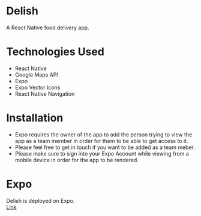 # Delish

A React Native food delivery app.

# Technologies Used

- React Native
- Google Maps API
- Expo 
- Expo Vector Icons
- React Native Navigation

# Installation

- Expo requires the owner of the app to add the person trying to view the app as a team member in order for them to be able to get access to it.
- Please feel free to get in touch if you want to be added as a team meber.
- Please make sure to sign into your Expo Account while viewing from a mobile device in order for the app to be rendered.


# Expo 

Delish is deployed on Expo.  
[Link](https://expo.io/@candytuft/projects/delish)
